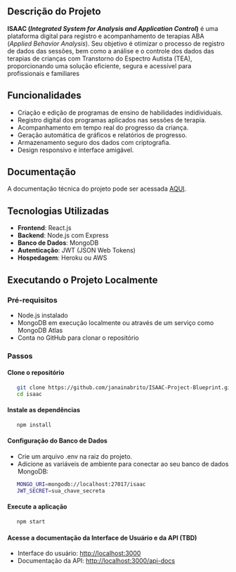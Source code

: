 ## Descrição do Projeto
**ISAAC (_Integrated System for Analysis and Application Control_)** é uma plataforma digital para registro e acompanhamento de terapias ABA (_Applied Behavior Analysis_). Seu objetivo é otimizar o processo de registro de dados das sessões, bem como a análise e o controle dos dados das terapias de crianças com Transtorno do Espectro Autista (TEA), proporcionando uma solução eficiente, segura e acessível para profissionais e familiares

## Funcionalidades
- Criação e edição de programas de ensino de habilidades indidividuais.
- Registro digital dos programas aplicados nas sessões de terapia.
- Acompanhamento em tempo real do progresso da criança.
- Geração automática de gráficos e relatórios de progresso.
- Armazenamento seguro dos dados com criptografia.
- Design responsivo e interface amigável.

## Documentação
A documentação técnica do projeto pode ser acessada [AQUI](/docs/index.md).

## Tecnologias Utilizadas
- **Frontend**: React.js
- **Backend**: Node.js com Express
- **Banco de Dados**: MongoDB
- **Autenticação**: JWT (JSON Web Tokens)
- **Hospedagem**: Heroku ou AWS

## Executando o Projeto Localmente

### Pré-requisitos
- Node.js instalado
- MongoDB em execução localmente ou através de um serviço como MongoDB Atlas
- Conta no GitHub para clonar o repositório

### Passos

#### Clone o repositório

```bash
   git clone https://github.com/janainabrito/ISAAC-Project-Blueprint.git
   cd isaac
```

#### Instale as dependências
```bash
   npm install
```

#### Configuração do Banco de Dados
- Crie um arquivo .env na raiz do projeto.
- Adicione as variáveis de ambiente para conectar ao seu banco de dados MongoDB:
 
```bash
   MONGO_URI=mongodb://localhost:27017/isaac
   JWT_SECRET=sua_chave_secreta
```

#### Execute a aplicação
```bash
   npm start
```
#### Acesse a documentação da Interface de Usuário e da API **(TBD)**
- Interface do usuário: [http://localhost:3000](http://localhost:3000)
- Documentação da API: [http://localhost:3000/api-docs](http://localhost:3000/api-docs)
